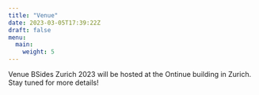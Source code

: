 ```yaml
---
title: "Venue"
date: 2023-03-05T17:39:22Z
draft: false
menu:
  main:
    weight: 5
---
```


Venue BSides Zurich 2023 will be hosted at the Ontinue building in Zurich. Stay
tuned for more details!
